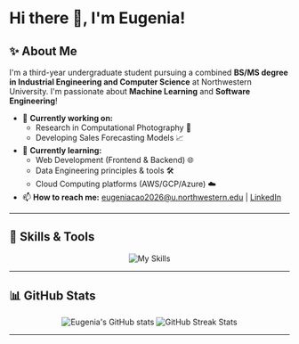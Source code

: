 # Hi there 👋, I'm Eugenia!

## ✨ About Me

I'm a third-year undergraduate student pursuing a combined **BS/MS degree in Industrial Engineering and Computer Science** at Northwestern University. I'm passionate about **Machine Learning** and **Software Engineering**!

* 🔭 **Currently working on:**
    * Research in Computational Photography 📸
    * Developing Sales Forecasting Models 📈
* 🌱 **Currently learning:**
    * Web Development (Frontend & Backend) 🌐
    * Data Engineering principles & tools 🛠️
    * Cloud Computing platforms (AWS/GCP/Azure) ☁️
* 📫 **How to reach me:** [eugeniacao2026@u.northwestern.edu](mailto:eugeniacao2026@u.northwestern.edu) | [LinkedIn](https://www.linkedin.com/in/eugeniacao/)

---

## 🚀 Skills & Tools

<div align="center">
  <img src="https://skillicons.dev/icons?i=python,pytorch,java,gradle,cpp,javascript,nodejs,mysql,r,docker,aws,git,githubactions,linux,vscode,figma&perline=8" alt="My Skills"/>
  </div>

---

## 📊 GitHub Stats

<div align="center">
  <img src="https://github-readme-stats.vercel.app/api?username=eugenia0804&show_icons=true&theme=aura&hide_border=true&include_all_commits=true&count_private=true&line_height=25" alt="Eugenia's GitHub stats" />
  <img src="https://github-readme-streak-stats.herokuapp.com/?user=eugenia0804&theme=aura&hide_border=true" alt="GitHub Streak Stats"/>
  </div>

---
